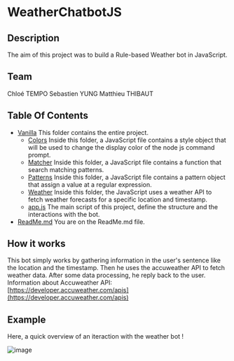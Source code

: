 # WeatherChatbotJS
## Description
The aim of this project was to build a Rule-based Weather bot in JavaScript.

## Team
Chloé TEMPO
Sebastien YUNG
Matthieu THIBAUT

## Table Of Contents
- [Vanilla](./Vanilla/)
This folder contains the entire project.
  - [Colors](./Vanilla/Colors/index.js)
  Inside this folder, a JavaScript file contains a style object that will be used to change the display color of the node js command prompt.
  - [Matcher](./Vanilla/Matcher/index.js)
  Inside this folder, a JavaScript file contains a function that search matching patterns.
  - [Patterns](./Vanilla/Patterns/index.js)
  Inside this folder, a JavaScript file contains a pattern object that assign a value at a regular expression.
  - [Weather](./Vanilla/Weather/index.js)
  Inside this folder, the JavaScript uses a weather API to fetch weather forecasts for a specific location and timestamp.
  - [app.js](./Vanilla/Weather/index.js)
  The main script of this project, define the structure and the interactions with the bot.
- [ReadMe.md](./README.md)
You are on the ReadMe.md file. 

## How it works
This bot simply works by gathering information in the user's sentence like the location and the timestamp.
Then he uses the accuweather API to fetch weather data.
After some data processing, he reply back to the user.     
Information about Accuweather API: [https://developer.accuweather.com/apis](https://developer.accuweather.com/apis)

## Example
Here, a quick overview of an iteraction with the weather bot !
   
   
![image](https://user-images.githubusercontent.com/94895152/149672957-9874c320-2e2d-40b5-95bb-5bfad2e3874f.png)
